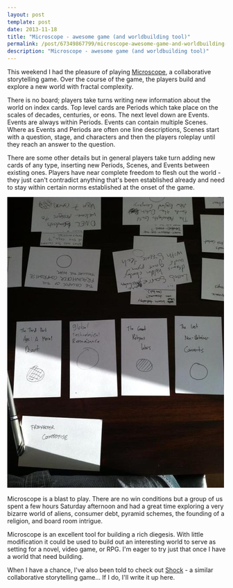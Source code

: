 ```yaml
---
layout: post
template: post
date: 2013-11-18
title: "Microscope - awesome game (and worldbuilding tool)"
permalink: /post/67349867799/microscope-awesome-game-and-worldbuilding-tool
description: "Microscope - awesome game (and worldbuilding tool)"
---
```

This weekend I had the pleasure of playing [Microscope](http://www.lamemage.com/microscope/), a collaborative storytelling game. Over the course of the game, the players build and explore a new world with fractal complexity.

There is no board; players take turns writing new information about the world on index cards. Top level cards are Periods which take place on the scales of decades, centuries, or eons. The next level down are Events. Events are always within Periods. Events can contain multiple Scenes. Where as Events and Periods are often one line descriptions, Scenes start with a question, stage, and characters and then the players roleplay until they reach an answer to the question.

There are some other details but in general players take turn adding new cards of any type, inserting new Periods, Scenes, and Events between existing ones. Players have near complete freedom to flesh out the world - they just can't contradict anything that's been established already and need to stay within certain norms established at the onset of the game.

![](/images/a3bc81bac4fb420b619d0fe8df4cff41dd27c75335ab9cf9530053b212c9e601.jpg)

Microscope is a blast to play. There are no win conditions but a group of us spent a few hours Saturday afternoon and had a great time exploring a very bizarre world of aliens, consumer debt, pyramid schemes, the founding of a religion, and board room intrigue.

Microscope is an excellent tool for building a rich diegesis. With little modification it could be used to build out an interesting world to serve as setting for a novel, video game, or RPG. I'm eager to try just that once I have a world that need building.

When I have a chance, I've also been told to check out [Shock](http://glyphpress.com/shock/) - a similar collaborative storytelling game... If I do, I'll write it up here.



